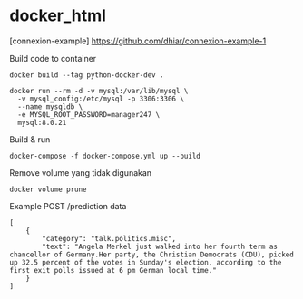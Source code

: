 # docker_html

[connexion-example] https://github.com/dhiar/connexion-example-1

Build code to container
```
docker build --tag python-docker-dev .
```

```
docker run --rm -d -v mysql:/var/lib/mysql \
  -v mysql_config:/etc/mysql -p 3306:3306 \
  --name mysqldb \
  -e MYSQL_ROOT_PASSWORD=manager247 \
  mysql:8.0.21
```

Build & run 
```
docker-compose -f docker-compose.yml up --build
```

Remove volume yang tidak digunakan
```
docker volume prune
```

Example POST /prediction data
```
[
    {
        "category": "talk.politics.misc",
        "text": "Angela Merkel just walked into her fourth term as chancellor of Germany.Her party, the Christian Democrats (CDU), picked up 32.5 percent of the votes in Sunday's election, according to the first exit polls issued at 6 pm German local time."
    }
]
```
